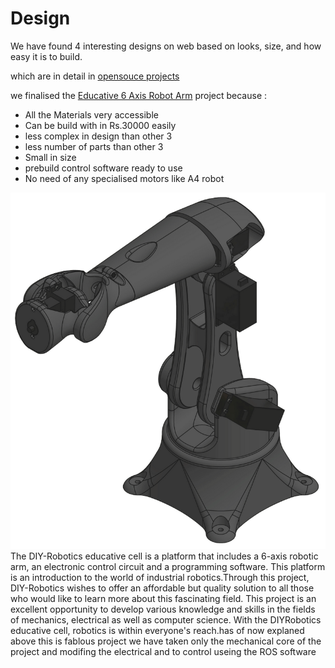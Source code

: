 # Design

We have found 4 interesting designs on web based on looks, size, and how easy it is to build.

which are in detail in [opensouce projects](opensouce%20projects.md)

we finalised the [Educative 6 Axis Robot Arm](Educative%206%20Axis%20Robot%20Arm.md) project because :

- All the Materials very accessible
- Can be build with in Rs.30000 easily
- less complex in design than other 3
- less number of parts than other 3
- Small in size
- prebuild control software ready to use
- No need of any specialised motors like A4 robot 

![alt](/images/webimg.jpg)
The DIY-Robotics educative cell is a platform that includes a 6-axis robotic arm, an electronic control circuit and a programming software. This platform is an introduction to the world of industrial robotics.Through this project, DIY-Robotics wishes to offer an affordable but quality solution to all those who would like to learn more about this fascinating field. This project is an excellent opportunity to develop various knowledge and skills in the fields of mechanics, electrical as well as computer science. With the DIYRobotics educative cell, robotics is within everyone's reach.has of now explaned above this is fablous project we have taken only the mechanical core of the project and modifing the electrical and to control useing the ROS software 